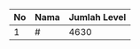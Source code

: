 | No | Nama            | Jumlah Level |
|----|-----------------|--------------|
| 1  | #    |    4630        |
